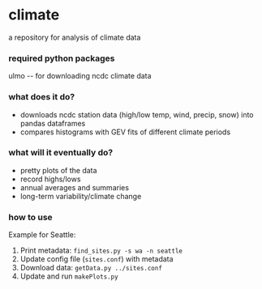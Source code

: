 # climate
a repository for analysis of climate data

### required python packages
ulmo -- for downloading ncdc climate data

### what does it do?
* downloads ncdc station data (high/low temp, wind, precip, snow) into pandas dataframes
* compares histograms with GEV fits of different climate periods

### what will it eventually do?
* pretty plots of the data
* record highs/lows
* annual averages and summaries
* long-term variability/climate change

### how to use
Example for Seattle:
1. Print metadata: `find_sites.py -s wa -n seattle`
2. Update config file (`sites.conf`) with metadata
3. Download data: `getData.py ../sites.conf`
4. Update and run `makePlots.py`
